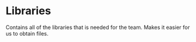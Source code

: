 # Libraries
Contains all of the libraries that is needed for the team. Makes it easier for us to obtain files.
